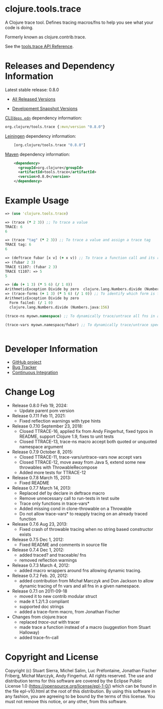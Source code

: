 clojure.tools.trace
========================================

A Clojure trace tool. Defines tracing macros/fns to help you see what your code is doing.

Formerly known as clojure.contrib.trace.

See the [tools.trace API Reference](http://clojure.github.io/tools.trace/).


Releases and Dependency Information
========================================

Latest stable release: 0.8.0

* [All Released Versions](http://search.maven.org/#search|ga|1|g%3A%22org.clojure%22%20AND%20a%3A%22tools.trace%22)

* [Development Snapshot Versions](https://oss.sonatype.org/index.html#nexus-search;gav~org.clojure~tools.trace~~~)

[CLI/`deps.edn`](https://clojure.org/reference/deps_and_cli) dependency information:
```clojure
org.clojure/tools.trace {:mvn/version "0.8.0"}
```

[Leiningen](https://github.com/technomancy/leiningen) dependency information:

```clojure
    [org.clojure/tools.trace "0.8.0"]
```
    
[Maven](http://maven.apache.org/) dependency information:
```xml
    <dependency>
      <groupId>org.clojure</groupId>
      <artifactId>tools.trace</artifactId>
      <version>0.8.0</version>
    </dependency>
```



Example Usage
========================================
```clojure
=> (use 'clojure.tools.trace)

=> (trace (* 2 3)) ;; To trace a value
TRACE: 6
6

=> (trace "tag" (* 2 3)) ;; To trace a value and assign a trace tag
TRACE tag: 6
6

=> (deftrace fubar [x v] (+ x v)) ;; To trace a function call and its return value
=> (fubar 2 3)
TRACE t1107: (fubar 2 3)
TRACE t1107: => 5
5

=> (do (+ 1 3) (* 5 6) (/ 1 0))
ArithmeticException Divide by zero  clojure.lang.Numbers.divide (Numbers.java:156)
=> (trace-forms (+ 1 3) (* 5 6) (/ 1 0)) ;; To identify which form is failing
ArithmeticException Divide by zero
  Form failed: (/ 1 0)
  clojure.lang.Numbers.divide (Numbers.java:156)

(trace-ns myown.namespace) ;; To dynamically trace/untrace all fns in a name space (untrace-ns myown.namespace)

(trace-vars myown.namespace/fubar) ;; To dynamically trace/untrace specific fns (untrace-vars myown.namespace/fubar)
 
```



Developer Information
========================================

* [GitHub project](https://github.com/clojure/tools.trace)
* [Bug Tracker](https://clojure.atlassian.net/browse/TTRACE)
* [Continuous Integration](https://github.com/clojure/tools.trace/actions/workflows/test.yml)



Change Log
====================

* Release 0.8.0 Feb 19, 2024:
  * Update parent pom version
* Release 0.7.11 Feb 11, 2021:
  * Fixed reflection warnings with type hints
* Release 0.7.10 September 23, 2018:
  * Closed TTRACE-16, applied fix from Andy Fingerhut, fixed typos in README, support Clojure 1.9, fixes to unit tests
  * Closed TTRACE-13, trace-ns macro accept both quoted or unquoted namespace argument
* Release 0.7.9 October 8, 2015:
  * Closed TTRACE-11, trace-vars/untrace-vars now accept vars
  * Closed TTRACE-12, move away from Java 5, extend some new throwables with ThrowableRecompose  
  * Added more tests for TTRACE-12
* Release 0.7.8 March 15, 2013:
  * Fixed README
* Release 0.7.7 March 14, 2013:
  * Replaced def by declare in deftrace macro
  * Remove unnecessary call to run-tests in test suite
  * Trace only functions in trace-vars*
  * Added missing cond in clone-throwable on a Throwable
  * Do not allow trace-vars* to reapply tracing on an already traced function
* Release 0.7.6 Aug 23, 2013:
  * Fixed crash of throwable tracing when no string based constructor exists
* Release 0.7.5 Dec 1, 2012:
  * Fixed README and comments in source file
* Release 0.7.4 Dec 1, 2012:
  * added traced? and traceable/ fns
  * removed reflection warnings
* Release 0.7.3 March 4, 2012:
  * added macro wrappers around fns allowing dynamic tracing.
* Release 0.7.2 Feb. 20, 2012:
  * added contribution from Michał Marczyk and Don Jackson to allow dynamic tracing of fn vars and all fns in a given namespace.
* Release 0.7.1 on 2011-09-18
  * moved it to new contrib modular struct
  * made it 1.2/1.3 compliant
  * supported doc strings
  * added a trace-form macro, from Jonathan Fischer
* Changes from clojure.trace
  * replaced *trace-out* with tracer
  * made trace a function instead of a macro (suggestion from Stuart Halloway)
  * added trace-fn-call


Copyright and License
========================================

Copyright (c) Stuart Sierra, Michel Salim, Luc Préfontaine, Jonathan Fischer Friberg, Michał Marczyk, Andy Fingerhut.
All rights reserved.
The use and distribution terms for this software are covered by the Eclipse Public
License 1.0 (https://opensource.org/license/epl-1-0/) which can
be found in the file epl-v10.html at the root of this distribution.
By using this software in any fashion, you are agreeing to be bound by
the terms of this license.  You must not remove this notice, or any
other, from this software.

